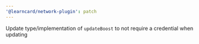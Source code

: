 ```yaml
---
'@learncard/network-plugin': patch
---
```


Update type/implementation of `updateBoost` to not require a credential when updating
